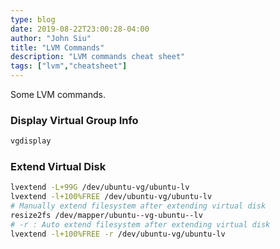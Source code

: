 ```yaml
---
type: blog
date: 2019-08-22T23:00:28-04:00
author: "John Siu"
title: "LVM Commands"
description: "LVM commands cheat sheet"
tags: ["lvm","cheatsheet"]
---
```

Some LVM commands.
<!--more-->

### Display Virtual Group Info

```sh
vgdisplay
```

### Extend Virtual Disk

```sh
lvextend -L+99G /dev/ubuntu-vg/ubuntu-lv
lvextend -l+100%FREE /dev/ubuntu-vg/ubuntu-lv
# Manually extend filesystem after extending virtual disk
resize2fs /dev/mapper/ubuntu--vg-ubuntu--lv
# -r : Auto extend filesystem after extending virtual disk
lvextend -l+100%FREE -r /dev/ubuntu-vg/ubuntu-lv
```

